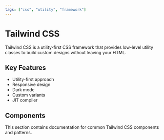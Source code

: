 ```yaml
---
tags: ["css", "utility", "framework"]
---
```


# Tailwind CSS

Tailwind CSS is a utility-first CSS framework that provides low-level utility classes to build custom designs without leaving your HTML.

## Key Features

- Utility-first approach
- Responsive design
- Dark mode
- Custom variants
- JIT compiler

## Components

This section contains documentation for common Tailwind CSS components and patterns.
